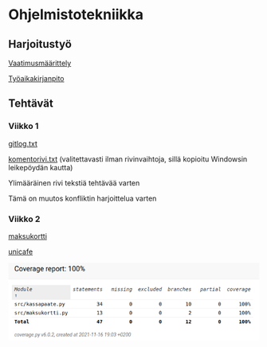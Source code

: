 # Ohjelmistotekniikka

## Harjoitustyö

[Vaatimusmäärittely](dokumentaatio/vaatimusmaarittely.md)

[Työaikakirjanpito](dokumentaatio/tyoaikakirjanpito.md)

## Tehtävät

### Viikko 1

[gitlog.txt](laskarit/viikko1/gitlog.txt)

[komentorivi.txt](laskarit/viikko1/komentorivi.txt)
(valitettavasti ilman rivinvaihtoja, sillä kopioitu Windowsin leikepöydän kautta)

Ylimääräinen rivi tekstiä tehtävää varten

Tämä on muutos konfliktin harjoittelua varten

### Viikko 2

[maksukortti](laskarit/viikko2/maksukortti)

[unicafe](laskarit/viikko2/unicafe)

![coverage screenshot](laskarit/viikko2/coverage.png)
